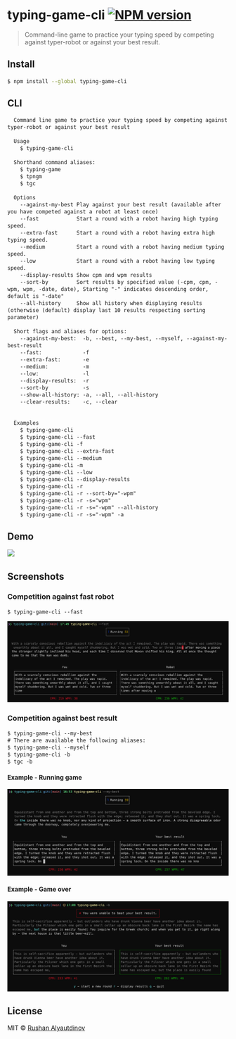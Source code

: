 # typing-game-cli [![NPM version][npm-image]][npm-url]

> Command-line game to practice your typing speed by competing against typer-robot or against your best result.

## Install

```bash
$ npm install --global typing-game-cli
```

## CLI

```
  Command line game to practice your typing speed by competing against typer-robot or against your best result

  Usage
    $ typing-game-cli

  Shorthand command aliases:
    $ typing-game
    $ tpngm
    $ tgc

  Options
    --against-my-best Play against your best result (available after you have competed against a robot at least once)
    --fast            Start a round with a robot having high typing speed.
    --extra-fast      Start a round with a robot having extra high typing speed.
    --medium          Start a round with a robot having medium typing speed.
    --low             Start a round with a robot having low typing speed.
    --display-results Show cpm and wpm results
    --sort-by         Sort results by specified value (-cpm, cpm, -wpm, wpm, -date, date), Starting "-" indicates descending order, default is "-date"
    --all-history     Show all history when displaying results (otherwise (default) display last 10 results respecting sorting parameter)

  Short flags and aliases for options:
    --against-my-best:  -b, --best, --my-best, --myself, --against-my-best-result
    --fast:             -f
    --extra-fast:       -e
    --medium:           -m
    --low:              -l
    --display-results:  -r
    --sort-by           -s
    --show-all-history: -a, --all, --all-history
    --clear-results:    -c, --clear


  Examples
    $ typing-game-cli
    $ typing-game-cli --fast
    $ typing-game-cli -f
    $ typing-game-cli --extra-fast
    $ typing-game-cli --medium
    $ typing-game-cli -m
    $ typing-game-cli --low
    $ typing-game-cli --display-results
    $ typing-game-cli -r
    $ typing-game-cli -r --sort-by="-wpm"
    $ typing-game-cli -r -s="wpm"
    $ typing-game-cli -r -s="-wpm" --all-history
    $ typing-game-cli -r -s="-wpm" -a
```

## Demo

![](media/demo.gif)

## Screenshots

### Competition against fast robot

```
$ typing-game-cli --fast
```

![](media/competition-against-fast-robot.png)

### Competition against best result

```
$ typing-game-cli --my-best
# There are available the following aliases:
$ typing-game-cli --myself
$ typing-game-cli -b
$ tgc -b
```

#### Example - Running game

![](media/competition-against-best-result.png)

#### Example - Game over

![](media/competition-against-best-result-2.png)

## License

MIT © [Rushan Alyautdinov](https://github.com/akgondber)

[npm-image]: https://img.shields.io/npm/v/typing-game-cli.svg?style=flat
[npm-url]: https://npmjs.org/package/typing-game-cli
